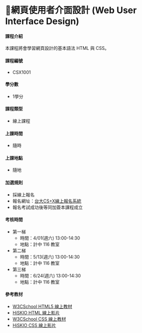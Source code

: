 # 網頁使用者介面設計 (Web User Interface Design)

#### 課程介紹

本課程將會學習網頁設計的基本語法 HTML 與 CSS。

#### 課程編號

* CSX1001

#### 學分數

* 1學分

#### 課程類型

* 線上課程

#### 上課時間

* 隨時

#### 上課地點

* 隨地

#### 加選規則

* 採線上報名
* 報名網址：[台大CS+X線上報名系統](https://csx.aca.ntu.edu.tw/course)
* 報名考試成功後等同加簽本課程成立 

#### 考核時間

* 第一梯
    * 時間：4/01(週六) 13:00-14:30 
    * 地點：計中 116 教室
* 第二梯
    * 時間：5/13(週六) 13:00-14:30 
    * 地點：計中 116 教室
* 第三梯
    * 時間：6/24(週六) 13:00-14:30 
    * 地點：計中 116 教室 

#### 參考教材

* [W3CSchool HTML5 線上教材](http://www.w3schools.com/html/)
* [HiSKIO HTML 線上影片](https://hiskio.com/course/48)
* [W3CSchool CSS 線上教材](http://www.w3schools.com/css/default.asp)
* [HiSKIO CSS 線上影片](https://hiskio.com/course/40)
